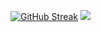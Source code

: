 [![GitHub Streak](https://github-readme-streak-stats.herokuapp.com?user=ObamaFootFungus&theme=black-ice)](https://git.io/streak-stats)
![](https://visitor-badge.laobi.icu/badge?page_id=ObamaFootFungus.ObamaFootFungus)
